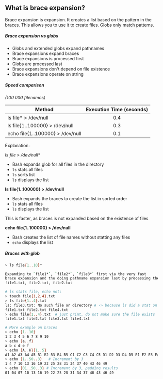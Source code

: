 ## What is brace expansion?

Brace expansion is expansion. It creates a list based on the pattern in the braces. This allows you to use it to create files. Globs only match patterns.

##### Brace expansion vs globs

- Globs and extended globs expand pathnames
- Brace expansions expand braces
- Brace expansions is processed first
- Globs are processed last
- Brace expansions don't depend on file existence
- Brace expansions operate on string

##### Speed comparison

*(100 000 filenames)*

| Method                           | Execution Time (seconds) |
| -------------------------------- | :----------------------: |
| ls file* > /dev/null             |           0.4            |
| ls file{1..100000} > /dev/null   |           0.3            |
| echo file{1..100000} > /dev/null |           0.1            |

Explanation:

**ls file* > /dev/null**

- Bash expands glob for all files in the directory
- `ls` stats all files
- `ls` sorts list
- `ls` displays the list

**ls file{1..100000} > /dev/null**

- Bash expands the braces to create the list in sorted order
- `ls` stats all files
- `ls` displays the list

This is faster, as braces is not expanded based on the existence of files

**echo file{1..100000} > /dev/null**

- Bash creates the list of file names without statting any files
- `echo` displays the list

##### Braces with glob

```bash
> ls file{1..10}*

Expanding to `file1*`, `file2*`, `file3*` first via the very fast
brace expansion and the doing pathname expansion last by processing the glob:
file1.txt, file2.txt, file2.txt

# ls stats file, echo not:
> touch file{1,2,4}.txt
> ls file{1..4}.txt
ls: file3.txt: No such file or directory # -> because ls did a stat on all four files
file1.txt file2.txt file4.txt
> echo file{1..4}.txt  # just print, do not make sure the file exists
file1.txt file2.txt file3.txt file4.txt

# More example on braces
> echo {1..10}
1 2 3 4 5 6 7 8 9 10
> echo {a..f}
a b c d e f
> echo {A..H}{1..5}
A1 A2 A3 A4 A5 B1 B2 B3 B4 B5 C1 C2 C3 C4 C5 D1 D2 D3 D4 D5 E1 E2 E3 E4 E5 F1 F2 F3 F4 F5 G1 G2 G3 G4 G5 H1 H2 H3 H4 H5
> echo {1..50..3}   # Increment by 3
1 4 7 10 13 16 19 22 25 28 31 34 37 40 43 46 49
> echo {01..50..3} # Increment by 3, padding results
01 04 07 10 13 16 19 22 25 28 31 34 37 40 43 46 49

```

